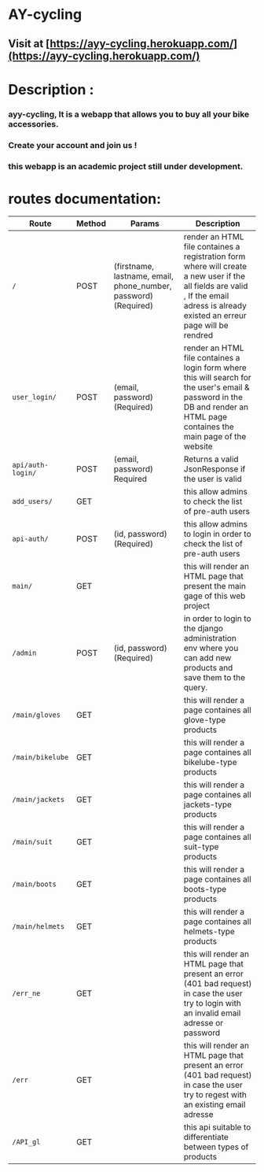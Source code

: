 # AY-cycling
## Visit at [https://ayy-cycling.herokuapp.com/](https://ayy-cycling.herokuapp.com/)


# Description :

### ayy-cycling, It is a webapp that allows you to buy all your bike accessories.
### Create your account and join us !
### this webapp is an academic project still under development.


# routes documentation:

| Route  |Method|Params| Description|
|----------|-------|------|------------|
|```/```| POST | (firstname, lastname, email, phone_number, password) (Required) |render an HTML file containes a registration form where will create a new user if the all fields are valid , If the email adress is already existed an erreur page will be rendred |
|```user_login/```|POST| (email, password) (Required) |render an HTML file containes a login form where  this will search for the user's email & password in the DB  and render an HTML page containes the main page of the website |
|```api/auth-login/```|POST|(email, password) Required |Returns a valid JsonResponse if the user is valid |
|```add_users/```|GET|| this allow admins to check the list of pre-auth users |
|```api-auth/```|POST| (id, password) (Required)  |this allow admins to login in order to check the list of pre-auth users |
|```main/```|GET| |this will render an HTML page that present the main gage of this web project|
|```/admin```|POST|(id, password) (Required) | in order to login to the django administration env where you can add new products and save them to the query. |
|```/main/gloves```|GET||this will render a page containes all glove-type products |
|```/main/bikelube```|GET||this will render a page containes all bikelube-type products |
|```/main/jackets```|GET||this will render a page containes all jackets-type products |
|```/main/suit```|GET||this will render a page containes all suit-type products |
|```/main/boots```|GET||this will render a page containes all boots-type products |
|```/main/helmets```|GET||this will render a page containes all helmets-type products |
|```/err_ne```|GET||this will render an HTML page that present an error (401 bad request) in case the user try to login with an invalid email adresse or password  |
|```/err```|GET||this will render an HTML page that present an error (401 bad request) in case the user try to regest with an existing email adresse |
|```/API_gl```|GET||this api suitable to differentiate between types of products |
